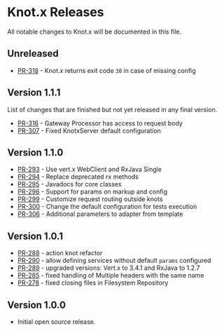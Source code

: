 # Knot.x Releases
All notable changes to Knot.x will be documented in this file.

## Unreleased
 - [PR-318](https://github.com/Cognifide/knotx/pull/318) - Knot.x returns exit code `30` in case of missing config
 
## Version 1.1.1
List of changes that are finished but not yet released in any final version.
 - [PR-316](https://github.com/Cognifide/knotx/pull/316) - Gateway Processor has access to request body
 - [PR-307](https://github.com/Cognifide/knotx/pull/307) - Fixed KnotxServer default configuration

## Version 1.1.0
 - [PR-293](https://github.com/Cognifide/knotx/pull/293) - Use vert.x WebClient and RxJava Single 
 - [PR-294](https://github.com/Cognifide/knotx/pull/294) - Replace deprecated rx methods 
 - [PR-295](https://github.com/Cognifide/knotx/pull/295) - Javadocs for core classes 
 - [PR-296](https://github.com/Cognifide/knotx/pull/296) - Support for params on markup and config 
 - [PR-299](https://github.com/Cognifide/knotx/pull/299) - Customize request routing outside knots  
 - [PR-300](https://github.com/Cognifide/knotx/pull/300) - Change the default configuration for tests execution      
 - [PR-306](https://github.com/Cognifide/knotx/pull/306) - Additional parameters to adapter from template 

## Version 1.0.1
- [PR-288](https://github.com/Cognifide/knotx/pull/288) - action knot refactor
- [PR-290](https://github.com/Cognifide/knotx/pull/290) - allow defining services without default `params` configured
- [PR-289](https://github.com/Cognifide/knotx/pull/289) - upgraded versions: Vert.x to 3.4.1 and RxJava to 1.2.7
- [PR-285](https://github.com/Cognifide/knotx/pull/285) - fixed handling of Multiple headers with the same name
- [PR-278](https://github.com/Cognifide/knotx/pull/278) - fixed closing files in Filesystem Repository

## Version 1.0.0
- Initial open source release.
